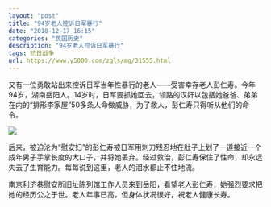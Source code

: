 ```yaml
---
layout: "post"
title: "94岁老人控诉日军暴行"
date: "2018-12-17 16:15"
categories: "民国历史"
description: "94岁老人控诉日军暴行"
tags: 抗日战争
url: https://www.y5000.com/zgls/mg/31555.html
---
```






又有一位勇敢站出来控诉日军当年性暴行的老人——受害幸存老人彭仁寿。今年94岁，湖南岳阳人。14岁时，日军要抓她回去，领路的汉奸以包括她爸爸、弟弟在内的“排形李家屋”50多条人命做威胁，为了救人，彭仁寿只得听从他们的命令。

![](https://img.y5000.com/uploads/allimg/180720/8-1PH014464ST.jpg)

后来，被迫沦为“慰安妇”的彭仁寿被日军用刺刀残忍地在肚子上划了一道接近一个成年男子手掌长度的大口子，并将她丢弃。经过救治，彭仁寿保住了性命，却永远失去了生育能力。每每说到这里，老人的泪水都止不住地流。

南京利济巷慰安所旧址陈列馆工作人员来到岳阳，看望老人彭仁寿，她强烈要求把她的经历公之于世。老人年事已高，但身体状况很好，祝老人健康长寿。
